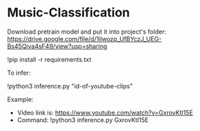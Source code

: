 # Music-Classification

Download pretrain model and put it into project's folder: https://drive.google.com/file/d/1ilwozq_UfBYczJ_UEG-Bs45Qjva4sF49/view?usp=sharing


!pip install -r requirements.txt

To infer:

!python3 inference.py "id-of-youtube-clips"

Example: 
- Video link is: https://www.youtube.com/watch?v=GxrovKtl15E
- Command: !python3 inference.py GxrovKtl15E
